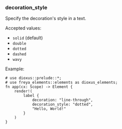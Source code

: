 ### decoration_style

Specify the decoration's style in a text.

Accepted values:

- `solid` (default)
- `double`
- `dotted`
- `dashed`
- `wavy`

Example:

```rust, no_run
# use dioxus::prelude::*;
# use freya_elements::elements as dioxus_elements;
fn app(cx: Scope) -> Element {
    render!(
        label {
            decoration: "line-through",
            decoration_style: "dotted",
            "Hello, World!"
        }
    )
}
```
